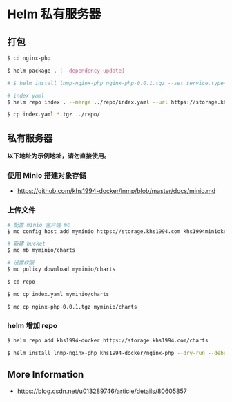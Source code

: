 # Helm 私有服务器

## 打包

```bash
$ cd nginx-php

$ helm package . [--dependency-update]

# $ helm install lnmp-nginx-php nginx-php-0.0.1.tgz --set service.type=NodePort

# index.yaml
$ helm repo index . --merge ../repo/index.yaml --url https://storage.khs1994.com/charts

$ cp index.yaml *.tgz ../repo/
```

## 私有服务器

**以下地址为示例地址，请勿直接使用。**

### 使用 Minio 搭建对象存储

* https://github.com/khs1994-docker/lnmp/blob/master/docs/minio.md

### 上传文件

```bash
# 配置 minio 客户端 mc
$ mc config host add myminio https://storage.khs1994.com khs1994miniokey khs1994miniosecret

# 新建 bucket
$ mc mb myminio/charts

# 设置权限
$ mc policy download myminio/charts

$ cd repo

$ mc cp index.yaml myminio/charts

$ mc cp nginx-php-0.0.1.tgz myminio/charts
```

### helm 增加 repo

```bash
$ helm repo add khs1994-docker https://storage.khs1994.com/charts

$ helm install lnmp-nginx-php khs1994-docker/nginx-php --dry-run --debug --set KEY=VALUE
```

## More Information

* https://blog.csdn.net/u013289746/article/details/80605857
